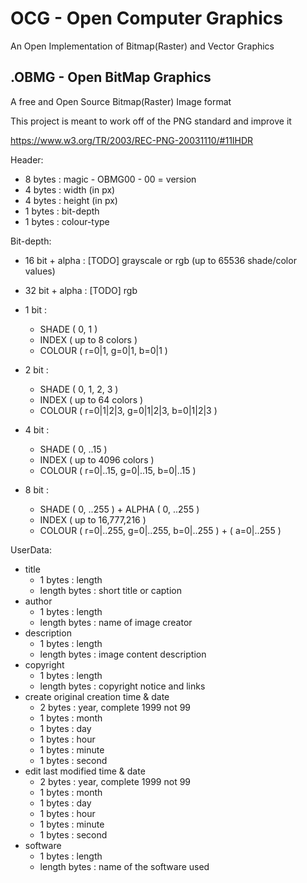 # OCG - Open Computer Graphics

An Open Implementation of Bitmap(Raster) and Vector Graphics

## .OBMG - Open BitMap Graphics

A free and Open Source Bitmap(Raster) Image format

This project is meant to work off of the PNG standard and improve it

https://www.w3.org/TR/2003/REC-PNG-20031110/#11IHDR

Header:
- 8 bytes : magic - OBMG00 - 00 = version
- 4 bytes : width (in px)
- 4 bytes : height (in px)
- 1 bytes : bit-depth
- 1 bytes : colour-type

Bit-depth:
- 16 bit + alpha : [TODO] grayscale or rgb (up to 65536 shade/color values)
- 32 bit + alpha : [TODO] rgb

- 1 bit :
	- SHADE ( 0, 1 )
	- INDEX ( up to 8 colors )
	- COLOUR ( r=0|1, g=0|1, b=0|1 )

- 2 bit :
	- SHADE ( 0, 1, 2, 3 )
	- INDEX ( up to 64 colors )
	- COLOUR ( r=0|1|2|3, g=0|1|2|3, b=0|1|2|3 )

- 4 bit :
	- SHADE ( 0, ..15 )
	- INDEX ( up to 4096 colors )
	- COLOUR ( r=0|..15, g=0|..15, b=0|..15 )

- 8 bit :
	- SHADE ( 0, ..255 ) + ALPHA ( 0, ..255 )
	- INDEX ( up to 16,777,216 )
	- COLOUR ( r=0|..255, g=0|..255, b=0|..255 ) + ( a=0|..255 )

UserData:
- title
	- 1 bytes : length
	- length bytes : short title or caption
- author
	- 1 bytes : length
	- length bytes : name of image creator
- description
	- 1 bytes : length
	- length bytes : image content description
- copyright
	- 1 bytes : length
	- length bytes : copyright notice and links
- create    original creation time & date
	- 2 bytes : year, complete 1999 not 99
	- 1 bytes : month
	- 1 bytes : day
	- 1 bytes : hour
	- 1 bytes : minute
	- 1 bytes : second
- edit     last modified time & date
	- 2 bytes : year, complete 1999 not 99
	- 1 bytes : month
	- 1 bytes : day
	- 1 bytes : hour
	- 1 bytes : minute
	- 1 bytes : second
- software
	- 1 bytes : length
	- length bytes : name of the software used
